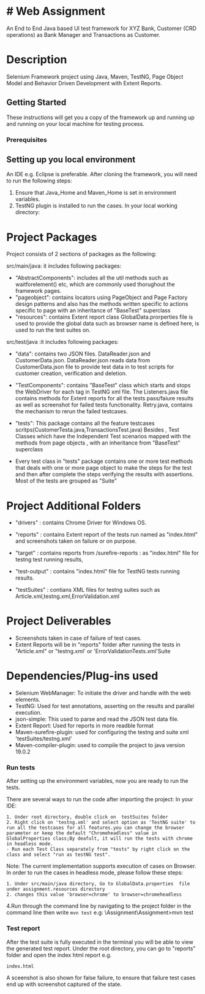 # # Web Assignment
An End to End Java based UI test framework for XYZ Bank, Customer (CRD operations) as Bank Manager and Transactions as Customer.

# Description 
Selenium Framework project using Java, Maven, TestNG, Page Object Model and Behavior Driven Development with Extent Reports.

## Getting Started
These instructions will get you a copy of the framework up and running up and running on your local machine for testing process.

### Prerequisites

## Setting up you local environment
An IDE e.g. Eclipse is preferable.
After cloning the framework, you will need to run the following steps:
1. Ensure that Java_Home and Maven_Home is set in environment variables.
2. TestNG plugin is installed to run the cases.
In your local working directory:


# Project Packages
Project consists of 2 sections of packages as the following:

src/main/java: it includes following packages:

- "AbstractComponents": includes all the util methods such as waitforelement() etc, which are commonly used thorughout the framework pages.
- "pageobject":  contains locators using PageObject and Page Factory design patterns and also has the methods written specific to actions specific to page with an inheritance of "BaseTest" superclass
- "resources": contains Extent report class 
              GlobalData.prorperties file is used to provide the global data such as browser name is defined here, is used to run the test suites on.

src/test/java :it includes following packages:
- "data": contains two JSON files. DataReader.json and CustomerData.json. DataReader.json reads data from CustomerData.json file to provide test data in to test scripts for customer creation, verification and deletion.
- "TestComponents": contains "BaseTest" class which starts and stops the WebDriver for each <Test> tag in TestNG xml file. 
The Listeners.java  file contains methods for Extent reports for all the tests pass/faiure results as well as screenshot for failed tests functionality.
Retry.java, contains the mechanism to rerun the failed testcases.
- "tests": This package contains  all the feature testcases scritps(CustomerTesta.java,TransactionsTest.java)
  Besides , Test Classes which have the Independent Test scenarios mapped with the methods from page objects , with an inheritance from "BaseTest" superclass 

- Every test class in "tests" package contains one or more test methods that deals with one or more page object to make the steps for the test and then after complete the steps verifying the results with assertions. Most of the tests are grouped as "Suite"


# Project Additional Folders
 
- "drivers" : contains Chrome Driver for Windows OS.
- "reports" : contains Extent report of the tests run named as "index.html" and screenshots taken on failure or on purpose.
- "target" :  contains reports from /surefire-reports : as "index.html" file for testng test running results,

- "test-output" : contains "index.html" file for TestNG tests running results.
- "testSuites" :  contians XML files for testng suites such as Article.xml,testng.xml,ErrorValidation.xml 


# Project Deliverables 

- Screenshots taken in case of failure of test cases.
- Extent Reports will be in  "reports" folder after running the tests in "Article.xml" or "testng.xml' or 'ErrorValidationTests.xml'Suite 
 

# Dependencies/Plug-ins used

- Selenium WebManager: To initiate the driver and handle with the web elements.
- TestNG: Used for test annotations, asserting on the results and parallel execution.
- json-simple: This used to parse  and read the JSON test data file.
- Extent Report: Used for reports in more readble format
- Maven-surefire-plugin: used for configuring the testng and suite xml 'testSuites/testng.xml'
- Maven-compiler-plugin: used to compile the project to  java version 19.0.2


### Run tests
After setting up the environment variables, now you are ready to run the tests.

There are several ways to run the code after importing the project:
In your IDE: 

```
1. Under root directory, double click on  testSuites folder
2. Right click on 'testng.xml' and select option as 'TestNG suite' to run all the testcases for all features.you can change the browser parameter or keep the default "Chromeheadless" value in GlobalProperties class;By deafult, it will run the tests with chrome in headless mode.
- Run each Test Class separately from "tests" by right click on the class and select "run as testNG test".

```
Note: The current implementation supports execution of cases on Browser.
In order to run the cases in headless mode, please follow these steps:

```
1. Under src/main/java directory, Go to GlobalData.properties  file under assignment.resources directory
2. changes this value 'browser=chrome' to browser=chromeheadless

```
4.Run through the command line by navigating to the project folder in the command line then write 
`mvn test`
e.g:   \Assignment\Assignment>mvn test



### Test report
After the test suite is fully executed in the terminal you will be able to view the generated test report.
Under the root directory, you can  go to "reports" folder and open the index html report e.g.

```
index.html
```
A sceenshot is also shown for false failure, to ensure that failure test cases end up with screenshot captured of the state.

